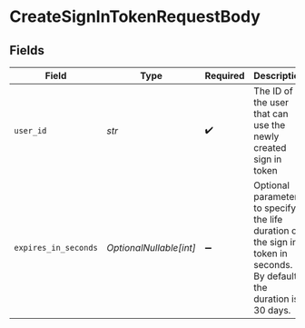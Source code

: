 # CreateSignInTokenRequestBody


## Fields

| Field                                                                                                                 | Type                                                                                                                  | Required                                                                                                              | Description                                                                                                           | Example                                                                                                               |
| --------------------------------------------------------------------------------------------------------------------- | --------------------------------------------------------------------------------------------------------------------- | --------------------------------------------------------------------------------------------------------------------- | --------------------------------------------------------------------------------------------------------------------- | --------------------------------------------------------------------------------------------------------------------- |
| `user_id`                                                                                                             | *str*                                                                                                                 | :heavy_check_mark:                                                                                                    | The ID of the user that can use the newly created sign in token                                                       | user_12345                                                                                                            |
| `expires_in_seconds`                                                                                                  | *OptionalNullable[int]*                                                                                               | :heavy_minus_sign:                                                                                                    | Optional parameter to specify the life duration of the sign in token in seconds.<br/>By default, the duration is 30 days. | 2592000                                                                                                               |